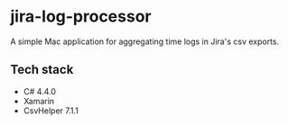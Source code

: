 # jira-log-processor

A simple Mac application for aggregating time logs in Jira's csv exports.

## Tech stack

* C# 4.4.0
* Xamarin
* CsvHelper 7.1.1